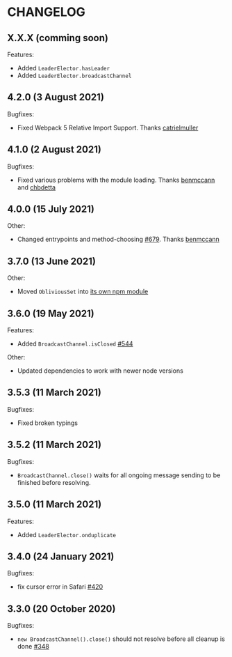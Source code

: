 # CHANGELOG

## X.X.X (comming soon)

Features:
  - Added `LeaderElector.hasLeader`
  - Added `LeaderElector.broadcastChannel`

## 4.2.0 (3 August 2021)

Bugfixes:
  - Fixed Webpack 5 Relative Import Support. Thanks [catrielmuller](https://github.com/catrielmuller)
## 4.1.0 (2 August 2021)

Bugfixes:
  - Fixed various problems with the module loading. Thanks [benmccann](https://github.com/benmccann) and [chbdetta](https://github.com/chbdetta)


## 4.0.0 (15 July 2021)

Other:
  - Changed entrypoints and method-choosing [#679](https://github.com/pubkey/broadcast-channel/pull/679). Thanks [benmccann](https://github.com/benmccann)

## 3.7.0 (13 June 2021)

Other:
  - Moved `ObliviousSet` into [its own npm module](https://www.npmjs.com/package/oblivious-set)

## 3.6.0 (19 May 2021)

Features:
  - Added `BroadcastChannel.isClosed` [#544](https://github.com/pubkey/broadcast-channel/issues/544)

Other:
  - Updated dependencies to work with newer node versions

## 3.5.3 (11 March 2021)

Bugfixes:
  - Fixed broken typings

## 3.5.2 (11 March 2021)

Bugfixes:
  - `BroadcastChannel.close()` waits for all ongoing message sending to be finished before resolving.

## 3.5.0 (11 March 2021)

Features:
  - Added `LeaderElector.onduplicate`

## 3.4.0 (24 January 2021)

Bugfixes:
  - fix cursor error in Safari [#420](https://github.com/pubkey/broadcast-channel/pull/420)

## 3.3.0 (20 October 2020)

Bugfixes:
  - `new BroadcastChannel().close()` should not resolve before all cleanup is done  [#348](https://github.com/pubkey/broadcast-channel/pull/348)
